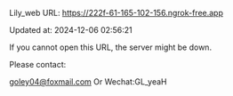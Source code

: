 Lily_web URL: https://222f-61-165-102-156.ngrok-free.app

Updated at: 2024-12-06 02:56:21

If you cannot open this URL, the server might be down.

Please contact: 

goley04@foxmail.com Or Wechat:GL_yeaH